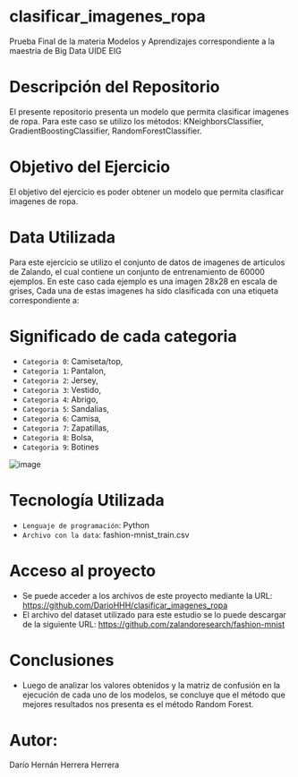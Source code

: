 # clasificar_imagenes_ropa
Prueba Final de la materia Modelos y Aprendizajes correspondiente a la maestria de Big Data UIDE EIG

# Descripción del Repositorio
El presente repositorio presenta un modelo que permita clasificar imagenes de ropa. Para este caso se utilizo los métodos: KNeighborsClassifier, GradientBoostingClassifier, RandomForestClassifier.

# Objetivo del Ejercicio
El objetivo del ejercicio es poder obtener un modelo que permita clasificar imagenes de ropa.

# Data Utilizada
Para este ejercicio se utilizo el conjunto de datos de imagenes de articulos de Zalando, el cual contiene un conjunto de entrenamiento de 60000 ejemplos. En este caso cada ejemplo es una imagen 28x28 en escala de grises, Cada una de estas imagenes ha sido clasificada con una etiqueta correspondiente a:
# Significado de cada categoria
- `Categoria 0`: Camiseta/top,
- `Categoria 1`: Pantalon,
- `Categoria 2`: Jersey,
- `Categoria 3`: Vestido,
- `Categoria 4`: Abrigo,
- `Categoria 5`: Sandalias,
- `Categoria 6`: Camisa,
- `Categoria 7`: Zapatillas,
- `Categoria 8`: Bolsa,
- `Categoria 9`: Botines


![image](https://user-images.githubusercontent.com/125102449/222939653-24135f97-7a48-42ac-affd-5606827932e4.png)

# Tecnología Utilizada
- `Lenguaje de programación`: Python
- `Archivo con la data`: fashion-mnist_train.csv

# Acceso al proyecto

- Se puede acceder a los archivos de este proyecto mediante la URL: https://github.com/DarioHHH/clasificar_imagenes_ropa
- El archivo del dataset utilizado para este estudio se lo puede descargar de la siguiente URL: https://github.com/zalandoresearch/fashion-mnist

# Conclusiones
- Luego de analizar los valores obtenidos y la matriz de confusión en la ejecución de cada uno de los modelos, se concluye que el método que mejores resultados nos presenta es el método Random Forest.

# Autor:
Darío Hernán Herrera Herrera
